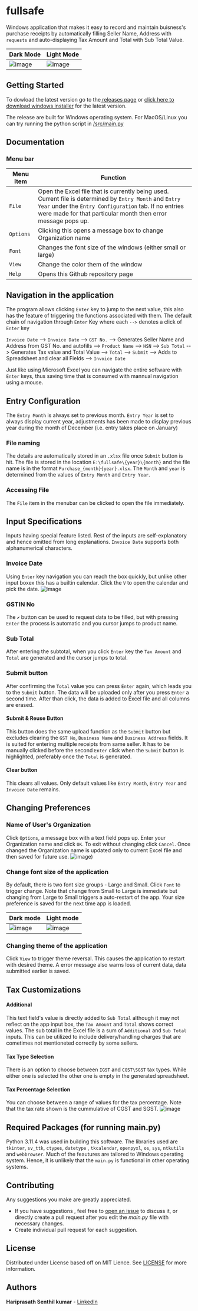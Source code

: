 # fullsafe
Windows application that makes it easy to record and maintain buisness's purchase receipts by automatically filling Seller Name, Address with `requests` and auto-displaying Tax Amount and Total with Sub Total Value.

|  Dark Mode | Light Mode  |
| ------------ | ------------ |
|   ![image](https://github.com/hariprasath112/fullsafe/assets/96934076/948c553c-549b-492a-9dcb-1a1dd52761ed) |![image](https://github.com/hariprasath112/fullsafe/assets/96934076/9ff2b0a1-4fd9-430c-bd61-63d97ff337c0)  |

## Getting Started
To dowload the latest version go to the[ releases page](https://github.com/hariprasath112/fullsafe/releases " releases page") or [click here to download windows installer](https://github.com/hariprasath112/fullsafe/releases/download/v2.1/fullsafeSetup.exe "click here to download windows installer") for the latest version. 

The release are built for Windows operating system. For MacOS/Linux you can try running the python script in [/src/main.py](https://github.com/hariprasath112/fullsafe/blob/main/src/main.py "/src/main.py")

## Documentation
### Menu bar
| Menu Item  | Function  |
| ------------ | ------------ |
| `File`  | Open the Excel file that is currently being used. Current file is determined by `Entry Month` and `Entry Year` under the `Entry Configuration`  tab. If no entries were made for that particular month then error message pops up.
|  `Options` | Clicking this opens a message box to change Organization name  |
| `Font`  | Changes the font size of the windows (either small or large)  |
| `View`  | Change the color them of the window  |
| `Help`  | Opens this Github repository page  |

## Navigation in the application
The program allows clicking `Enter` key to jump to the next value, this also has the feature of triggering the functions associated with them. The default chain of navigation through `Enter` Key where each `-->` denotes a click of `Enter` key

`Invoice Date` --> `Invoice Date` --> `GST No.` --> Generates Seller Name and Address from GST No. and autofills --> `Product Name` --> `HSN` --> `Sub Total` --> Generates Tax value and Total Value --> `Total` --> `Submit` --> Adds to Spreadsheet and clear all Fields --> `Invoice Date`

Just like using Microsoft Excel you can navigate the entire software with `Enter` keys, thus saving time that is consumed with mannual navigation using a mouse.

## Entry Configuration
The `Entry Month` is always set to previous month. `Entry Year` is set to always display current year, adjustments has been made to display previous year during the month of December (i.e. entry takes place on January)
### File naming
The details are automatically stored in an `.xlsx` file once `Submit` button is hit. The file is stored in the location `E:\fullsafe\{year}\{month}` and the file name is in the format `Purchase_{month}{year}.xlsx`. The `Month` and `year` is determined from the values of `Entry Month` and `Entry Year`.
### Accessing File
The `File` item in the menubar can be clicked to open the file immediately.

## Input Specifications
Inputs having special feature listed. Rest of the inputs are self-explanatory and hence omitted from long explanations. `Invoice Date` supports both alphanumerical characters.
### Invoice Date
Using `Enter` key navigation you can reach the box quickly, but unlike other input boxex this has a builtin calendar. Click the `V` to open the calendar and pick the date.
![image](https://github.com/hariprasath112/fullsafe/assets/96934076/2c2d139a-be2c-4a44-90a3-720c8e30ae99)
### GSTIN No
The `✔` button  can be used to request data to be filled, but with pressing `Enter` the process is automatic and you cursor jumps to product name.
### Sub Total
After entering the subtotal, when you click `Enter` key the `Tax Amount` and `Total` are generated and the cursor jumps to total. 
### Submit button
After confirming the `Total` value you can press `Enter` again, which leads you to the `Submit` button. The data will be uploaded only after you press `Enter` a second time. After than click, the data is added to Excel file and all columns are erased.
#### Submit & Reuse Button
This button does the same upload function as the `Submit` button but excludes clearing the `GST No`, `Business Name` and `Business Address` fields. It is suited for entering multiple receipts from same seller. It has to be manually clicked before the second `Enter` click when the `Submit` button is highlighted, preferably once the `Total` is generated.
#### Clear button
This clears all values. Only default values like `Entry Month`, `Entry Year` and `Invoice Date` remains.

## Changing Preferences
### Name of User's Organization
Click `Options`, a message box with a text field pops up. Enter your Organization name and click `OK`. To exit without changing click `Cancel`. Once changed the Organization name is updated only to current Excel file and then saved for future use.
![image)](https://github.com/hariprasath112/fullsafe/assets/96934076/68ee1dc1-baac-4e5b-a28f-525af3b8ee77)
### Change font size of the application
By default, there is two font size groups - Large and Small. Click `Font` to trigger change. Note that change from Small to Large is immediate but changing from Large to Small triggers a auto-restart of the app. Your size preference is saved for the next time app is loaded.

| Dark mode  | Light mode  |
| ------------ | ------------ |
| ![image](https://github.com/hariprasath112/fullsafe/assets/96934076/686048d2-21f8-44eb-be23-82d07249b38e)  | ![image](https://github.com/hariprasath112/fullsafe/assets/96934076/f7418a9e-a547-46cb-910f-d067a7524c90)  |

### Changing theme of the application
Click `View` to trigger theme reversal. This causes the application to restart with desired theme. A error message also warns loss of current data, data submitted earlier is saved. 

## Tax Customizations
#### Additional
This text field's value is directly added to `Sub Total` although it may not reflect on the app input box, the `Tax Amount` and `Total` shows correct values. The sub total in the Excel file is a sum of `Additional` and `Sub Total` inputs. This can be utilized to include delivery/handling charges that are cometimes not mentioneted correctly by some sellers.

#### Tax Type Selection
There is an option to choose between `IGST` and `CGST\SGST` tax types. While either one is selected the other one is empty in the generated spreadsheet.

#### Tax Percentage Selection
You can choose between a range of values for the tax percentage. Note that the tax rate shown is the cummulative of CGST and SGST.
![image](https://github.com/hariprasath112/fullsafe/assets/96934076/90058969-e5fa-4c42-af23-e612f02ce7cf)

## Required Packages (for running main.py)
Python 3.11.4 was used in building this software. The libraries used are `tkinter`, `sv_ttk`, `ctypes`, `datetype` , `tkcalendar`, `openpyxl`, `os`, `sys`, `ntkutils` and `webbrowser`. Much of the feautures are tailored to Windows operating system. Hence, it is unlikely that the `main.py` is functional in other operating systems.

## Contributing
Any suggestions you make are greatly appreciated.

- If you have suggestions , feel free to [open an issue](https://github.com/hariprasath112/fullsafe/issues/new) to discuss it, or directly create a pull request after you edit the _main.py_ file with necessary changes.
- Create individual pull request for each suggestion.

## License

Distributed under License based off on MIT Lience. See [LICENSE](https://github.com/hariprasath112/fullsafe/blob/LICENSE) for more information.

## Authors

**Hariprasath Senthil kumar**  - [LinkedIn](https://linkedin.com/in/hariprasath11) 
